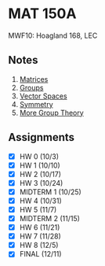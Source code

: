 # MAT 150A
MWF10: Hoagland 168, LEC
## Notes
1. [Matrices](../notes/matrices.md)
2. [Groups](../notes/groups-i.md)
3. [Vector Spaces](../notes/vector-spaces.md)
6. [Symmetry](../notes/symmetry.md)
7. [More Group Theory](../notes/groups-ii.md)
## Assignments
- [x] HW 0 (10/3)
- [x] HW 1 (10/10)
- [x] HW 2 (10/17)
- [x] HW 3 (10/24)
- [x] MIDTERM 1 (10/25)
- [x] HW 4 (10/31)
- [x] HW 5 (11/7)
- [x] MIDTERM 2 (11/15)
- [x] HW 6 (11/21)
- [x] HW 7 (11/28)
- [x] HW 8 (12/5)
- [x] FINAL (12/11)